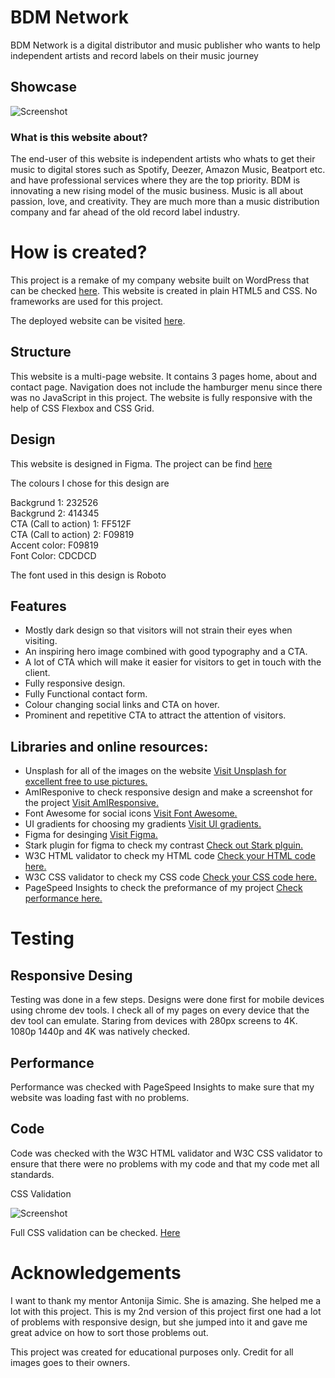 # BDM Network 

BDM Network is a digital distributor and music publisher who wants to help independent artists and record labels on their music journey

## Showcase

![Screenshot](https://bdm.network/wp-content/uploads/2021/11/amiresponsive.png)

### What is this website about?

The end-user of this website is independent artists who whats to get their music to digital stores such as Spotify, Deezer, Amazon Music, Beatport etc. and have professional services where they are the top priority. BDM is innovating a new rising model of the music business. Music is all about passion, love, and creativity. They are much more than a music distribution company and far ahead of the old record label industry.

# How is created?

This project is a remake of my company website built on WordPress that can be checked [here](https://bdm.network/). This website is created in plain HTML5 and CSS. No frameworks are used for this project. 

The deployed website can be visited [here](https://tonnyg95.github.io/ci-projectnew/).

## Structure

This website is a multi-page website. It contains 3 pages home, about and contact page. Navigation does not include the hamburger menu since there was no JavaScript in this project. The website is fully responsive with the help of CSS Flexbox and CSS Grid. 

## Design

This website is designed in Figma. The project can be find [here](https://www.figma.com/file/olr948PP31WCGqXlBKfSOY/BDM-ReDesing-%7C-Home?node-id=0%3A1)

The colours I chose for this design are 

Backgrund 1: 232526 \
Backgrund 2: 414345 \
CTA (Call to action) 1: FF512F \
CTA (Call to action) 2: F09819 \
Accent color: F09819 \
Font Color: CDCDCD 

The font used in this design is Roboto

## Features

* Mostly dark design so that visitors will not strain their eyes when visiting.
* An inspiring hero image combined with good typography and a CTA. 
* A lot of CTA which will make it easier for visitors to get in touch with the client.
* Fully responsive design.
* Fully Functional contact form.
* Colour changing social links and CTA on hover.
* Prominent and repetitive CTA to attract the attention of visitors.

## Libraries and online resources:

* Unsplash for all of the images on the website [Visit Unsplash for excellent free to use pictures.](https://unsplash.com/)
* AmIResponive to check responsive design and make a screenshot for the project [Visit AmIResponsive.](http://ami.responsivedesign.is/)
* Font Awesome for social icons [Visit Font Awesome.](https://fontawesome.com/)
* UI gradients for choosing my gradients [Visit UI gradients.](https://uigradients.com/)
* Figma for desinging [Visit Figma.](https://www.figma.com/)
* Stark plugin for figma to check my contrast [Check out Stark plguin.](https://www.figma.com/community/plugin/732603254453395948/Stark)
* W3C HTML validator to check my HTML code [Check your HTML code here.](https://validator.w3.org/)
* W3C CSS validator to check my CSS code [Check your CSS code here.](https://jigsaw.w3.org/css-validator/)
* PageSpeed Insights to check the preformance of my project [Check performance here.](https://pagespeed.web.dev/)

# Testing

## Responsive Desing

Testing was done in a few steps. Designs were done first for mobile devices using chrome dev tools. I check all of my pages on every device that the dev tool can emulate. Staring from devices with 280px screens to 4K. 1080p 1440p and 4K was natively checked.

## Performance

Performance was checked with PageSpeed Insights to make sure that my website was loading fast with no problems. 

## Code

Code was checked with the W3C HTML validator and W3C CSS validator to ensure that there were no problems with my code and that my code met all standards.

CSS Validation 

![Screenshot](https://drive.google.com/file/d/1mShgn2ID4m_M7xzwP8rqNGvofuBVbLvv/view)

Full CSS validation can be checked. [Here](https://drive.google.com/file/d/10y4IewpAc6yYmYOJMw6z65oZ8gQoDTV0/view)

# Acknowledgements

I want to thank my mentor Antonija Simic. She is amazing. She helped me a lot with this project. This is my 2nd version of this project first one had a lot of problems with responsive design, but she jumped into it and gave me great advice on how to sort those problems out.

This project was created for educational purposes only. Credit for all images goes to their owners. 

